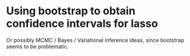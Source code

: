 # Using bootstrap to obtain confidence intervals for lasso

Or possibly MCMC / Bayes / Variational inference ideas, since bootstrap seems to be problematic.
